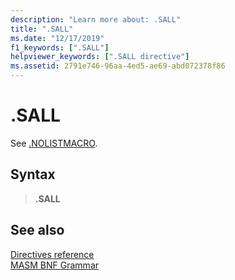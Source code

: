 ```yaml
---
description: "Learn more about: .SALL"
title: ".SALL"
ms.date: "12/17/2019"
f1_keywords: [".SALL"]
helpviewer_keywords: [".SALL directive"]
ms.assetid: 2791e746-96aa-4ed5-ae69-abd072378f86
---
```

# .SALL

See [.NOLISTMACRO](dot-nolistmacro.md).

## Syntax

> **.SALL**

## See also

[Directives reference](directives-reference.md)\
[MASM BNF Grammar](masm-bnf-grammar.md)
